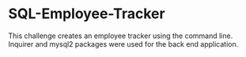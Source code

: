 # SQL-Employee-Tracker
This challenge creates an employee tracker using the command line. Inquirer and mysql2 packages were used for the back end application.